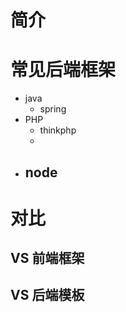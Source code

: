 

# 简介



# 常见后端框架

- java
  - spring
- PHP
  - thinkphp
  -
- node
  -


# 对比

## VS 前端框架


## VS 后端模板


#
